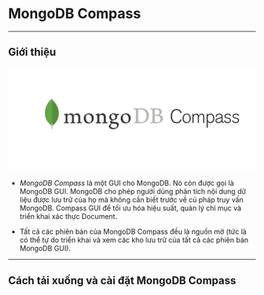 # MongoDB Compass
___

## Giới thiệu 
<div align="center">
<img src="picture/uzuqnrbwq3mjnuch2z2w.png"/>
</div>

- *MongoDB Compass* là một GUI cho MongoDB. Nó còn được gọi là MongoDB GUI. MongoDB cho phép người dùng phân tích nội dung dữ liệu được lưu trữ của họ mà không cần biết trước về cú pháp truy vấn MongoDB. Compass GUI để tối ưu hóa hiệu suất, quản lý chỉ mục và triển khai xác thực Document.

- Tất cả các phiên bản của MongoDB Compass đều là nguồn mở (tức là có thể tự do triển khai và xem các kho lưu trữ của tất cả các phiên bản MongoDB GUI). 

___
## Cách tải xuống và cài đặt MongoDB Compass
